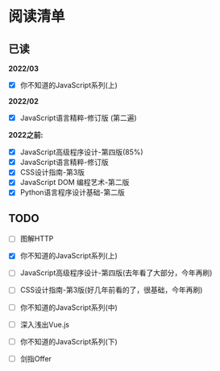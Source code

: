 # 阅读清单

## 已读

**2022/03**

- [x] 你不知道的JavaScript系列(上)

**2022/02**
- [x] JavaScript语言精粹-修订版 (第二遍)


**2022之前:**
- [x] JavaScript高级程序设计-第四版(85%)
- [x] JavaScript语言精粹-修订版
- [x] CSS设计指南-第3版
- [x] JavaScript DOM 编程艺术-第二版
- [x] Python语言程序设计基础-第二版

## TODO

- [ ] 图解HTTP
- [x] 你不知道的JavaScript系列(上)
- [ ] JavaScript高级程序设计-第四版(去年看了大部分，今年再刷)
- [ ] CSS设计指南-第3版(好几年前看的了，很基础，今年再刷)
- [ ] 你不知道的JavaScript系列(中)
- [ ] 深入浅出Vue.js
- [ ] 你不知道的JavaScript系列(下)
- [ ] 剑指Offer

